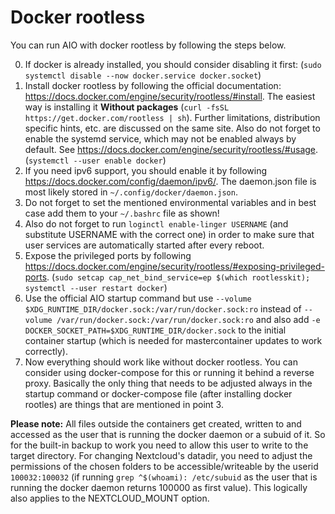 # Docker rootless

You can run AIO with docker rootless by following the steps below.

0. If docker is already installed, you should consider disabling it first: (`sudo systemctl disable --now docker.service docker.socket`)
1. Install docker rootless by following the official documentation: https://docs.docker.com/engine/security/rootless/#install. The easiest way is installing it **Without packages** (`curl -fsSL https://get.docker.com/rootless | sh`). Further limitations, distribution specific hints, etc. are discussed on the same site. Also do not forget to enable the systemd service, which may not be enabled always by default. See https://docs.docker.com/engine/security/rootless/#usage. (`systemctl --user enable docker`)
1. If you need ipv6 support, you should enable it by following https://docs.docker.com/config/daemon/ipv6/. The daemon.json file is most likely stored in `~/.config/docker/daemon.json`.
1. Do not forget to set the mentioned environmental variables and in best case add them to your `~/.bashrc` file as shown!
1. Also do not forget to run `loginctl enable-linger USERNAME` (and substitute USERNAME with the correct one) in order to make sure that user services are automatically started after every reboot.
1. Expose the privileged ports by following https://docs.docker.com/engine/security/rootless/#exposing-privileged-ports. (`sudo setcap cap_net_bind_service=ep $(which rootlesskit); systemctl --user restart docker`)
1. Use the official AIO startup command but use `--volume $XDG_RUNTIME_DIR/docker.sock:/var/run/docker.sock:ro` instead of `--volume /var/run/docker.sock:/var/run/docker.sock:ro` and also add `-e DOCKER_SOCKET_PATH=$XDG_RUNTIME_DIR/docker.sock` to the initial container startup (which is needed for mastercontainer updates to work correctly).
1. Now everything should work like without docker rootless. You can consider using docker-compose for this or running it behind a reverse proxy. Basically the only thing that needs to be adjusted always in the startup command or docker-compose file (after installing docker rootles) are things that are mentioned in point 3.

**Please note:** All files outside the containers get created, written to and accessed as the user that is running the docker daemon or a subuid of it. So for the built-in backup to work you need to allow this user to write to the target directory. For changing Nextcloud's datadir, you need to adjust the permissions of the chosen folders to be accessible/writeable by the userid `100032:100032` (if running `grep ^$(whoami): /etc/subuid` as the user that is running the docker daemon returns 100000 as first value). This logically also applies to the NEXTCLOUD_MOUNT option.

